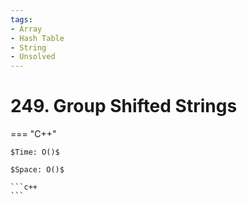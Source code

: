 ```yaml
---
tags:
- Array
- Hash Table
- String
- Unsolved
---
```



# 249. Group Shifted Strings

=== "C++"

    $Time: O()$

    $Space: O()$

    ```c++
    ```